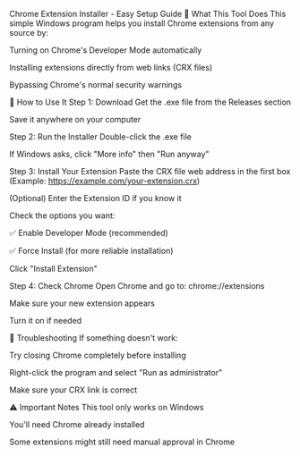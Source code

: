 Chrome Extension Installer - Easy Setup Guide
📌 What This Tool Does
This simple Windows program helps you install Chrome extensions from any source by:

Turning on Chrome's Developer Mode automatically

Installing extensions directly from web links (CRX files)

Bypassing Chrome's normal security warnings

🚀 How to Use It
Step 1: Download
Get the .exe file from the Releases section

Save it anywhere on your computer

Step 2: Run the Installer
Double-click the .exe file

If Windows asks, click "More info" then "Run anyway"

Step 3: Install Your Extension
Paste the CRX file web address in the first box
(Example: https://example.com/your-extension.crx)

(Optional) Enter the Extension ID if you know it

Check the options you want:

✅ Enable Developer Mode (recommended)

✅ Force Install (for more reliable installation)

Click "Install Extension"

Step 4: Check Chrome
Open Chrome and go to: chrome://extensions

Make sure your new extension appears

Turn it on if needed

🔧 Troubleshooting
If something doesn't work:

Try closing Chrome completely before installing

Right-click the program and select "Run as administrator"

Make sure your CRX link is correct

⚠️ Important Notes
This tool only works on Windows

You'll need Chrome already installed

Some extensions might still need manual approval in Chrome
